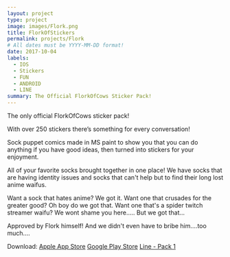 ```yaml
---
layout: project
type: project
image: images/Flork.png
title: FlorkOfStickers
permalink: projects/Flork
# All dates must be YYYY-MM-DD format!
date: 2017-10-04
labels:
  - IOS
  - Stickers
  - FUN
  - ANDROID
  - LINE
summary: The Official FlorkOfCows Sticker Pack!
---
```


The only official FlorkOfCows sticker pack!

With over 250 stickers there’s something for every conversation!

Sock puppet comics made in MS paint to show you that you can do anything if you have good ideas, then turned into stickers for your enjoyment.

All of your favorite socks brought together in one place! We have socks that are having identity issues and socks that can't help but to find their long lost anime waifus.

Want a sock that hates anime? We got it.
Want one that crusades for the greater good? Oh boy do we got that.
Want one that's a spider twitch streamer waifu? We wont shame you here..... But we got that...

Approved by Flork himself! And we didn't even have to bribe him....too much....

Download: 
<a href="https://apple.co/3nKVxpy">Apple App Store</a>
<a href="https://play.google.com/store/apps/details?id=com.altappsunlim.florkofstickers">Google Play Store</a>
<a href="https://line.me/S/sticker/22402825?_from=lcm">Line - Pack 1</a>